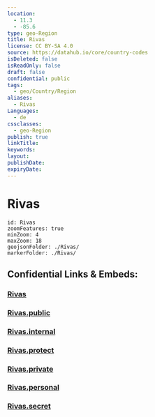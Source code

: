 ```yaml
---
location:
  - 11.3
  - -85.6
type: geo-Region
title: Rivas
license: CC BY-SA 4.0
source: https://datahub.io/core/country-codes
isDeleted: false
isReadOnly: false
draft: false
confidential: public
tags:
  - geo/Country/Region
aliases:
  - Rivas
Languages:
  - de
cssclasses:
  - geo-Region
publish: true
linkTitle:
keywords:
layout:
publishDate:
expiryDate:
---
```


# Rivas

```leaflet
id: Rivas
zoomFeatures: true 
minZoom: 4 
maxZoom: 18
geojsonFolder: ./Rivas/
markerFolder: ./Rivas/
```


## Confidential Links & Embeds: 

### [Rivas](/_Standards/Earth/Continent/America~Central/Nicaragua/departments~Nicaragua/Rivas.md) 

### [Rivas.public](/_public/Earth/Continent/America~Central/Nicaragua/departments~Nicaragua/Rivas.public.md) 

### [Rivas.internal](/_internal/Earth/Continent/America~Central/Nicaragua/departments~Nicaragua/Rivas.internal.md) 

### [Rivas.protect](/_protect/Earth/Continent/America~Central/Nicaragua/departments~Nicaragua/Rivas.protect.md) 

### [Rivas.private](/_private/Earth/Continent/America~Central/Nicaragua/departments~Nicaragua/Rivas.private.md) 

### [Rivas.personal](/_personal/Earth/Continent/America~Central/Nicaragua/departments~Nicaragua/Rivas.personal.md) 

### [Rivas.secret](/_secret/Earth/Continent/America~Central/Nicaragua/departments~Nicaragua/Rivas.secret.md)

